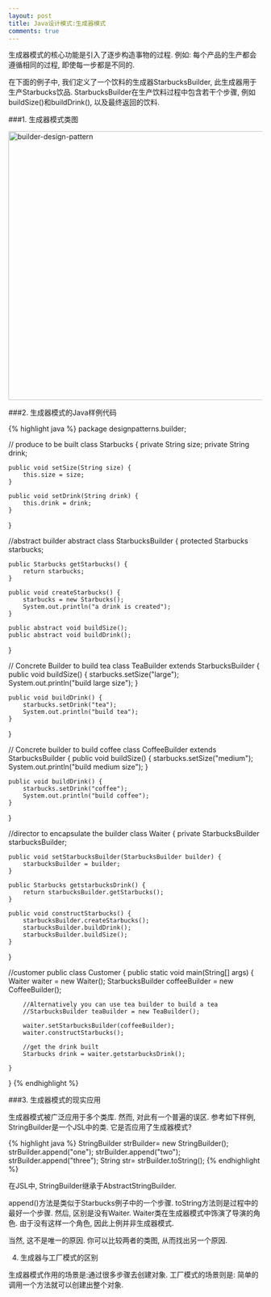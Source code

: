 ```yaml
---
layout: post
title: Java设计模式:生成器模式
comments: true
---
```

生成器模式的核心功能是引入了逐步构造事物的过程. 例如: 每个产品的生产都会遵循相同的过程, 即使每一步都是不同的.

在下面的例子中, 我们定义了一个饮料的生成器StarbucksBuilder, 此生成器用于生产Starbucks饮品. StarbucksBuilder在生产饮料过程中包含若干个步骤, 例如buildSize()和buildDrink(), 以及最终返回的饮料.




###1. 生成器模式类图

<img src="http://www.programcreek.com/wp-content/uploads/2013/02/builder-design-pattern.png" alt="builder-design-pattern" width="517" height="532" class="alignleft size-full wp-image-7831">

###2. 生成器模式的Java样例代码

{% highlight java %}
package designpatterns.builder;
 
// produce to be built
class Starbucks {
    private String size;
    private String drink;
 
    public void setSize(String size) {
        this.size = size;
    }
 
    public void setDrink(String drink) {
        this.drink = drink;
    }
}
 
//abstract builder
abstract class StarbucksBuilder {
    protected Starbucks starbucks;
 
    public Starbucks getStarbucks() {
        return starbucks;
    }
 
    public void createStarbucks() {
        starbucks = new Starbucks();
        System.out.println("a drink is created");
    }
 
    public abstract void buildSize();
    public abstract void buildDrink();
}
 
// Concrete Builder to build tea
class TeaBuilder extends StarbucksBuilder {
    public void buildSize() {
        starbucks.setSize("large");
        System.out.println("build large size");
    }
 
    public void buildDrink() {
        starbucks.setDrink("tea");
        System.out.println("build tea");
    }
 
}
 
// Concrete builder to build coffee
class CoffeeBuilder extends StarbucksBuilder {
    public void buildSize() {
        starbucks.setSize("medium");
        System.out.println("build medium size");
    }
 
    public void buildDrink() {
        starbucks.setDrink("coffee");
        System.out.println("build coffee");
    }
}
 
//director to encapsulate the builder
class Waiter {
    private StarbucksBuilder starbucksBuilder;
 
    public void setStarbucksBuilder(StarbucksBuilder builder) {
        starbucksBuilder = builder;
    }
 
    public Starbucks getstarbucksDrink() {
        return starbucksBuilder.getStarbucks();
    }
 
    public void constructStarbucks() {
        starbucksBuilder.createStarbucks();
        starbucksBuilder.buildDrink();
        starbucksBuilder.buildSize();
    }
}
 
//customer
public class Customer {
    public static void main(String[] args) {
        Waiter waiter = new Waiter();
        StarbucksBuilder coffeeBuilder = new CoffeeBuilder();
 
        //Alternatively you can use tea builder to build a tea
        //StarbucksBuilder teaBuilder = new TeaBuilder();
 
        waiter.setStarbucksBuilder(coffeeBuilder);
        waiter.constructStarbucks();
 
        //get the drink built
        Starbucks drink = waiter.getstarbucksDrink();
 
    }
}
{% endhighlight %}

###3. 生成器模式的现实应用

生成器模式被广泛应用于多个类库. 然而, 对此有一个普遍的误区. 参考如下样例, StringBuilder是一个JSL中的类. 它是否应用了生成器模式?

{% highlight java %}
StringBuilder strBuilder= new StringBuilder();
strBuilder.append("one");
strBuilder.append("two");
strBuilder.append("three");
String str= strBuilder.toString();
{% endhighlight %}

在JSL中, StringBuilder继承于AbstractStringBuilder.

append()方法是类似于Starbucks例子中的一个步骤. toString方法则是过程中的最好一个步骤. 然后, 区别是没有Waiter. Waiter类在生成器模式中饰演了导演的角色. 由于没有这样一个角色, 因此上例并非生成器模式.

当然, 这不是唯一的原因. 你可以比较两者的类图, 从而找出另一个原因.

4. 生成器与工厂模式的区别

生成器模式作用的场景是:通过很多步骤去创建对象.
工厂模式的场景则是: 简单的调用一个方法就可以创建出整个对象.